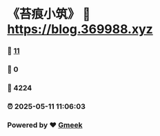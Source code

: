 # 《苔痕小筑》 :link: https://blog.369988.xyz 
### :page_facing_up: [11](https://blog.369988.xyz/tag.html) 
### :speech_balloon: 0 
### :hibiscus: 4224 
### :alarm_clock: 2025-05-11 11:06:03 
### Powered by :heart: [Gmeek](https://github.com/Meekdai/Gmeek)
